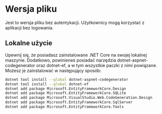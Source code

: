 # Wersja pliku

Jest to wersja pliku bez autentykacji. Użytkownicy mogą korzystać z aplikacji bez logowania.

## Lokalne użycie

Upewnij się, że posiadasz zainstalowane .NET Core na swojej lokalnej maszynie.
Dodatkowo, powinieneś posiadać narzędzia dotnet-aspnet-codegenerator oraz dotnet-ef, a w tym wszystkie paczki z nimi powiązane. Możesz je zainstalować w następujący sposób:

```bash
dotnet tool install --global dotnet-aspnet-codegenerator
dotnet tool install --global dotnet-ef
dotnet add package Microsoft.EntityFrameworkCore.Design
dotnet add package Microsoft.EntityFrameworkCore.SQLite
dotnet add package Microsoft.VisualStudio.Web.CodeGeneration.Design
dotnet add package Microsoft.EntityFrameworkCore.SqlServer
dotnet add package Microsoft.EntityFrameworkCore.Tools
```
